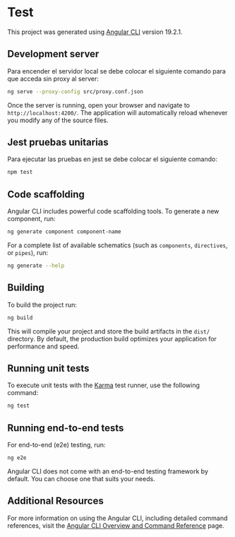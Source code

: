 # Test

This project was generated using [Angular CLI](https://github.com/angular/angular-cli) version 19.2.1.

## Development server

Para encender el servidor local se debe colocar el siguiente comando para que acceda sin proxy al server:

```bash
ng serve --proxy-config src/proxy.conf.json
```

Once the server is running, open your browser and navigate to `http://localhost:4200/`. The application will automatically reload whenever you modify any of the source files.

## Jest pruebas unitarias

Para ejecutar las pruebas en jest se debe colocar el siguiente comando:

```bash
npm test
```

## Code scaffolding

Angular CLI includes powerful code scaffolding tools. To generate a new component, run:

```bash
ng generate component component-name
```

For a complete list of available schematics (such as `components`, `directives`, or `pipes`), run:

```bash
ng generate --help
```

## Building

To build the project run:

```bash
ng build
```

This will compile your project and store the build artifacts in the `dist/` directory. By default, the production build optimizes your application for performance and speed.

## Running unit tests

To execute unit tests with the [Karma](https://karma-runner.github.io) test runner, use the following command:

```bash
ng test
```

## Running end-to-end tests

For end-to-end (e2e) testing, run:

```bash
ng e2e
```

Angular CLI does not come with an end-to-end testing framework by default. You can choose one that suits your needs.

## Additional Resources

For more information on using the Angular CLI, including detailed command references, visit the [Angular CLI Overview and Command Reference](https://angular.dev/tools/cli) page.
